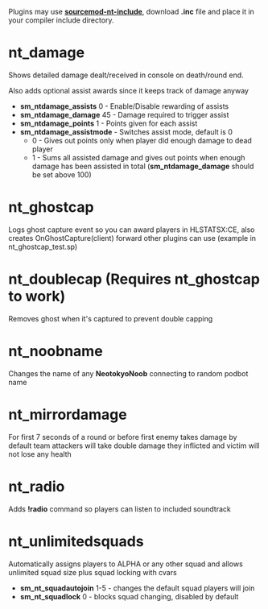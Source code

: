 Plugins may use [**sourcemod-nt-include**](https://github.com/softashell/sourcemod-nt-include/), download **.inc** file and place it in your compiler include directory.

nt_damage
====================
Shows detailed damage dealt/received in console on death/round end.

Also adds optional assist awards since it keeps track of damage anyway
- **sm_ntdamage_assists** 0 - Enable/Disable rewarding of assists
- **sm_ntdamage_damage** 45 - Damage required to trigger assist
- **sm_ntdamage_points** 1 - Points given for each assist
- **sm_ntdamage_assistmode** - Switches assist mode, default is 0
	- 0 - Gives out points only when player did enough damage to dead player
	- 1 - Sums all assisted damage and gives out points when enough damage has been assisted in total (**sm_ntdamage_damage** should be set above 100)

nt_ghostcap
====================
Logs ghost capture event so you can award players in HLSTATSX:CE, also creates OnGhostCapture(client) forward other plugins can use (example in nt_ghostcap_test.sp)

nt_doublecap (**Requires nt_ghostcap to work**)
====================
Removes ghost when it's captured to prevent double capping

nt_noobname
====================
Changes the name of any **NeotokyoNoob** connecting to random podbot name

nt_mirrordamage
====================
For first 7 seconds of a round or before first enemy takes damage by default team attackers will take double damage they inflicted and victim will not lose any health

nt_radio
====================
Adds **!radio** command so players can listen to included soundtrack

nt_unlimitedsquads
====================
Automatically assigns players to ALPHA or any other squad and allows unlimited squad size plus squad locking with cvars

- **sm_nt_squadautojoin** 1-5 - changes the default squad players will join
- **sm_nt_squadlock** 0 - blocks squad changing, disabled by default
